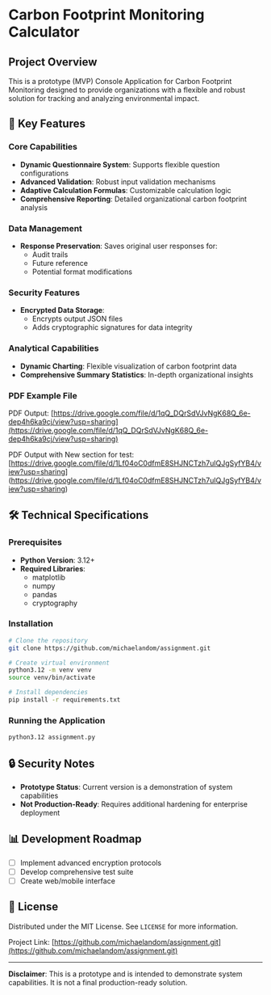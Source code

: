 # Carbon Footprint Monitoring Calculator

## Project Overview

This is a prototype (MVP) Console Application for Carbon Footprint Monitoring designed to provide organizations with a flexible and robust solution for tracking and analyzing environmental impact.

## 🚀 Key Features

### Core Capabilities
- **Dynamic Questionnaire System**: Supports flexible question configurations
- **Advanced Validation**: Robust input validation mechanisms
- **Adaptive Calculation Formulas**: Customizable calculation logic
- **Comprehensive Reporting**: Detailed organizational carbon footprint analysis

### Data Management
- **Response Preservation**: Saves original user responses for:
  - Audit trails
  - Future reference
  - Potential format modifications

### Security Features
- **Encrypted Data Storage**: 
  - Encrypts output JSON files
  - Adds cryptographic signatures for data integrity

### Analytical Capabilities
- **Dynamic Charting**: Flexible visualization of carbon footprint data
- **Comprehensive Summary Statistics**: In-depth organizational insights

### PDF Example File
PDF Output: [https://drive.google.com/file/d/1qQ_DQrSdVJvNgK68Q_6e-dep4h6ka9cj/view?usp=sharing](https://drive.google.com/file/d/1qQ_DQrSdVJvNgK68Q_6e-dep4h6ka9cj/view?usp=sharing)

PDF Output with New section for test:[https://drive.google.com/file/d/1Lf04oC0dfmE8SHJNCTzh7ulQJgSyfYB4/view?usp=sharing]
(https://drive.google.com/file/d/1Lf04oC0dfmE8SHJNCTzh7ulQJgSyfYB4/view?usp=sharing)

## 🛠 Technical Specifications
### Prerequisites
- **Python Version**: 3.12+
- **Required Libraries**:
  - matplotlib
  - numpy
  - pandas
  - cryptography

### Installation

```bash
# Clone the repository
git clone https://github.com/michaelandom/assignment.git

# Create virtual environment
python3.12 -m venv venv
source venv/bin/activate

# Install dependencies
pip install -r requirements.txt
```

### Running the Application

```bash
python3.12 assignment.py
```

## 🔒 Security Notes
- **Prototype Status**: Current version is a demonstration of system capabilities
- **Not Production-Ready**: Requires additional hardening for enterprise deployment

## 📊 Development Roadmap
- [ ] Implement advanced encryption protocols
- [ ] Develop comprehensive test suite
- [ ] Create web/mobile interface

## 📝 License
Distributed under the MIT License. See `LICENSE` for more information.


Project Link: [https://github.com/michaelandom/assignment.git](https://github.com/michaelandom/assignment.git)

---

**Disclaimer**: This is a prototype and is intended to demonstrate system capabilities. It is not a final production-ready solution.
